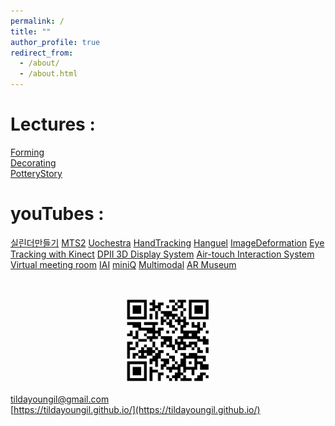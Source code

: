 ```yaml
---
permalink: /
title: ""
author_profile: true
redirect_from: 
  - /about/
  - /about.html
---
```


Lectures : 
======
[Forming](https://sg.docworkspace.com/d/cIKSzlKXEAr_r_McG?from=dch)  
[Decorating](https://sg.docworkspace.com/d/cIFuzlKXEAozs_McG?from=dch)  
[PotteryStory](https://sg.docworkspace.com/d/cIOCzlKXEArjs_McG?from=dch)  

youTubes : 
======
[실린더만들기](https://youtu.be/SR8SlaXCmcs)
[MTS2](http://www.youtube.com/watch?v=zFMOtzpkgQo)
[Uochestra](http://www.youtube.com/watch?v=9-fKpwGm0Cg)
[HandTracking](http://www.youtube.com/watch?v=19NqwLUM624)
[Hanguel](http://www.youtube.com/watch?v=pkLJi_Gz1nI)
[ImageDeformation](http://www.youtube.com/watch?v=s1FcSpLabhw)
[Eye Tracking with Kinect](http://www.youtube.com/watch?v=35AYNqk8Yrw)
[DPII 3D Display System](https://www.youtube.com/watch?v=p-aoKsvyqjY)
[Air-touch Interaction System](https://www.youtube.com/watch?v=KiVnVFinXc0)
[Virtual meeting room](https://youtu.be/Bx0Y_ItbFsk)
[IAI](https://www.youtube.com/watch?v=NmQIxMCwbns)
[miniQ](https://www.youtube.com/watch?v=NkSvHTp3Pxs)
[Multimodal](https://www.youtube.com/watch?v=x-EYtzSvTuw)
[AR Museum](https://www.youtube.com/watch?v=eWA_kv97aVY)

<br>
<p align="center" width="100%">
<img src="./../images/qr_code.png" width="136px" height="136px" title="https://tildayoungil.github.io/"> 
</p>

[tildayoungil@gmail.com](mailto:tildayoungil@gmail.com)  
[https://tildayoungil.github.io/](https://tildayoungil.github.io/)  


